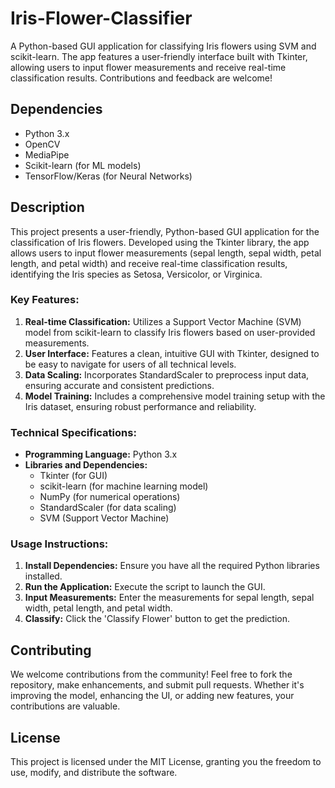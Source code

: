 

# Iris-Flower-Classifier

A Python-based GUI application for classifying Iris flowers using SVM and scikit-learn. The app features a user-friendly interface built with Tkinter, allowing users to input flower measurements and receive real-time classification results. Contributions and feedback are welcome!



## Dependencies
- Python 3.x
- OpenCV
- MediaPipe
- Scikit-learn (for ML models)
- TensorFlow/Keras (for Neural Networks)


## Description
This project presents a user-friendly, Python-based GUI application for the classification of Iris flowers. Developed using the Tkinter library, the app allows users to input flower measurements (sepal length, sepal width, petal length, and petal width) and receive real-time classification results, identifying the Iris species as Setosa, Versicolor, or Virginica.

### Key Features:
1. **Real-time Classification:** Utilizes a Support Vector Machine (SVM) model from scikit-learn to classify Iris flowers based on user-provided measurements.
2. **User Interface:** Features a clean, intuitive GUI with Tkinter, designed to be easy to navigate for users of all technical levels.
3. **Data Scaling:** Incorporates StandardScaler to preprocess input data, ensuring accurate and consistent predictions.
4. **Model Training:** Includes a comprehensive model training setup with the Iris dataset, ensuring robust performance and reliability.

### Technical Specifications:
- **Programming Language:** Python 3.x
- **Libraries and Dependencies:**
  - Tkinter (for GUI)
  - scikit-learn (for machine learning model)
  - NumPy (for numerical operations)
  - StandardScaler (for data scaling)
  - SVM (Support Vector Machine)

### Usage Instructions:
1. **Install Dependencies:** Ensure you have all the required Python libraries installed.
2. **Run the Application:** Execute the script to launch the GUI.
3. **Input Measurements:** Enter the measurements for sepal length, sepal width, petal length, and petal width.
4. **Classify:** Click the 'Classify Flower' button to get the prediction.

## Contributing
We welcome contributions from the community! Feel free to fork the repository, make enhancements, and submit pull requests. Whether it's improving the model, enhancing the UI, or adding new features, your contributions are valuable.

## License
This project is licensed under the MIT License, granting you the freedom to use, modify, and distribute the software.



